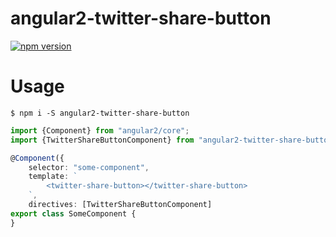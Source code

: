 # angular2-twitter-share-button

[![npm version](https://badge.fury.io/js/angular2-twitter-share-button.svg)](https://badge.fury.io/js/angular2-twitter-share-button)

# Usage

```
$ npm i -S angular2-twitter-share-button
```

```ts
import {Component} from "angular2/core";
import {TwitterShareButtonComponent} from "angular2-twitter-share-button";

@Component({
    selector: "some-component",
    template: `
        <twitter-share-button></twitter-share-button>
    `,
    directives: [TwitterShareButtonComponent]
export class SomeComponent {
}
```